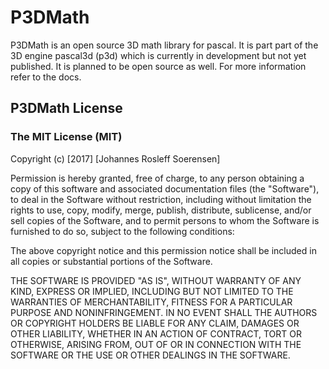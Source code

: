 # P3DMath #
P3DMath is an open source 3D math library for pascal. It is part part of the 3D engine pascal3d (p3d) which is
currently in development but not yet published. It is planned to be open source as well.
For more information refer to the docs.
## P3DMath License ##

### The MIT License (MIT) ###

Copyright (c) [2017] [Johannes Rosleff Soerensen]

Permission is hereby granted, free of charge, to any person obtaining a copy
of this software and associated documentation files (the "Software"), to deal
in the Software without restriction, including without limitation the rights
to use, copy, modify, merge, publish, distribute, sublicense, and/or sell
copies of the Software, and to permit persons to whom the Software is
furnished to do so, subject to the following conditions:

The above copyright notice and this permission notice shall be included in all
copies or substantial portions of the Software.

THE SOFTWARE IS PROVIDED "AS IS", WITHOUT WARRANTY OF ANY KIND, EXPRESS OR
IMPLIED, INCLUDING BUT NOT LIMITED TO THE WARRANTIES OF MERCHANTABILITY,
FITNESS FOR A PARTICULAR PURPOSE AND NONINFRINGEMENT. IN NO EVENT SHALL THE
AUTHORS OR COPYRIGHT HOLDERS BE LIABLE FOR ANY CLAIM, DAMAGES OR OTHER
LIABILITY, WHETHER IN AN ACTION OF CONTRACT, TORT OR OTHERWISE, ARISING FROM,
OUT OF OR IN CONNECTION WITH THE SOFTWARE OR THE USE OR OTHER DEALINGS IN THE
SOFTWARE.